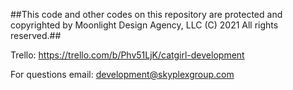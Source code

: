 ##This code and other codes on this repository are protected and copyrighted by Moonlight Design Agency, LLC (C) 2021 All rights reserved.##

Trello: https://trello.com/b/Phv51LjK/catgirl-development

For questions email: development@skyplexgroup.com
